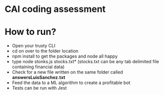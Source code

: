 # CAI coding assessment

# How to run?
* Open your trusty CLI
* cd on over to the folder location
* npm install to get the packages and node all happy
* type node stonks.js stocks.txt* (stocks.txt can be any tab delimited file containing financial data)
* Check for a new file written on the same folder called **answersLuisSanchez.txt**
* Feed the data to a ML algorithm to create a profitable bot
* Tests can be run with Jest
